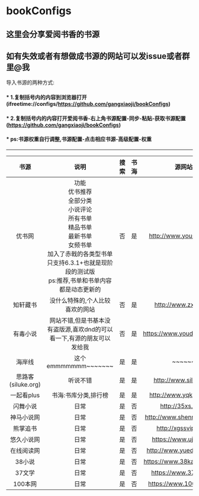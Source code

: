 # bookConfigs
这里会分享爱阅书香的书源</br>
---
如有失效或者有想做成书源的网站可以发issue或者群里@我
---
导入书源的两种方式:
#### * 1.复制括号内的内容到浏览器打开(ifreetime://configs/https://github.com/gangxiaoji/bookConfigs)
#### * 2.复制括号内的内容打开爱阅书香-右上角书源配置-同步-粘贴-获取书源配置(https://github.com/gangxiaoji/bookConfigs)
#### * ps:书源权重自行调整,书源配置-点击相应书源-高级配置-权重
------
|书源|说明|搜索|书海|源网站|
|:---:|:---:|:---:|:---:|:---:|
|优书网|功能</br>优书推荐</br>全部分类</br>小说评论</br>所有书单</br>精品书单</br>最新书单</br>女频书单</br>加入了赤戟的各类型书单</br>只支持6.3.1+也就是现阶段的测试版</br>ps:推荐,书单和书单内容都是动态更新的|否|是|http://www.yousuu.com/|
|知轩藏书|没什么特殊的,个人比较喜欢的网站|否|是|http://www.zxcs.me/|
|有毒小说|网站不错,但是书基本没有盗版源,喜欢dnd的可以看一下,有源的朋友可以发给我|否|是|https://www.youdubook.com|
|海岸线|这个emmmmmmm~~~~~~~|是|是|~~~~~~|
|思路客(siluke.org)|听说不错|是|是|http://www.siluke.org|
|一起看plus|书海:书库分类,排行榜|是|是|http://www.yqkplus.com|
|闪舞小说|日常|是|否|http://35xs.com/|
|神马小说网|日常|是|否|http://www.shenmaxs.com/|
|熊掌追书|日常|是|否|http://xgssvip.com/|
|悠久小说网|日常|是|否|https://www.ujxs.com/|
|在线阅读网|日常|是|否|http://www.yuedu88.com/|
|38小说|日常|是|否|https://www.38kanshu.com/|
|37文学|日常|是|否|https://www.37wx.top/|
|100本网|日常|是|否|https://www.100ben.net/|

